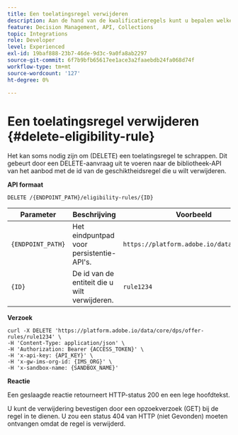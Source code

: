 ```yaml
---
title: Een toelatingsregel verwijderen
description: Aan de hand van de kwalificatieregels kunt u bepalen welke kandidaten in aanmerking komen op basis van wat u als doel wilt instellen, zoals profielkenmerken en doelgroepen.
feature: Decision Management, API, Collections
topic: Integrations
role: Developer
level: Experienced
exl-id: 19baf888-23b7-46de-9d3c-9a0fa8ab2297
source-git-commit: 6f7b9bfb65617ee1ace3a2faaebdb24fa068d74f
workflow-type: tm+mt
source-wordcount: '127'
ht-degree: 0%

---
```


# Een toelatingsregel verwijderen {#delete-eligibility-rule}

Het kan soms nodig zijn om (DELETE) een toelatingsregel te schrappen. Dit gebeurt door een DELETE-aanvraag uit te voeren naar de bibliotheek-API van het aanbod met de id van de geschiktheidsregel die u wilt verwijderen.

**API formaat**

```http
DELETE /{ENDPOINT_PATH}/eligibility-rules/{ID}
```

| Parameter | Beschrijving | Voorbeeld |
| --------- | ----------- | ------- |
| `{ENDPOINT_PATH}` | Het eindpuntpad voor persistentie-API&#39;s. | `https://platform.adobe.io/data/core/dps` |
| `{ID}` | De id van de entiteit die u wilt verwijderen. | `rule1234` |

**Verzoek**

```shell
curl -X DELETE 'https://platform.adobe.io/data/core/dps/offer-rules/rule1234' \
-H 'Content-Type: application/json' \
-H 'Authorization: Bearer {ACCESS_TOKEN}' \
-H 'x-api-key: {API_KEY}' \
-H 'x-gw-ims-org-id: {IMS_ORG}' \
-H 'x-sandbox-name: {SANDBOX_NAME}'
```

**Reactie**

Een geslaagde reactie retourneert HTTP-status 200 en een lege hoofdtekst.

U kunt de verwijdering bevestigen door een opzoekverzoek (GET) bij de regel in te dienen. U zou een status 404 van HTTP (niet Gevonden) moeten ontvangen omdat de regel is verwijderd.

